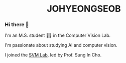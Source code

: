 # <center> JOHYEONGSEOB </center>  


### Hi there 👋

I'm an M.S. student 🧑‍🎓 in the Computer Vision Lab.

I'm passionate about studying AI and computer vision.  

I joined the [SVM Lab](https://sites.google.com/view/csi2267svm/), led by Prof. Sung In Cho.
